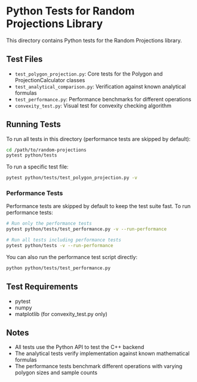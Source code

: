 # Python Tests for Random Projections Library

This directory contains Python tests for the Random Projections library.

## Test Files

- `test_polygon_projection.py`: Core tests for the Polygon and ProjectionCalculator classes
- `test_analytical_comparison.py`: Verification against known analytical formulas
- `test_performance.py`: Performance benchmarks for different operations
- `convexity_test.py`: Visual test for convexity checking algorithm

## Running Tests

To run all tests in this directory (performance tests are skipped by default):

```bash
cd /path/to/random-projections
pytest python/tests
```

To run a specific test file:

```bash
pytest python/tests/test_polygon_projection.py -v
```

### Performance Tests

Performance tests are skipped by default to keep the test suite fast. To run performance tests:

```bash
# Run only the performance tests
pytest python/tests/test_performance.py -v --run-performance

# Run all tests including performance tests
pytest python/tests -v --run-performance
```

You can also run the performance test script directly:

```bash
python python/tests/test_performance.py
```

## Test Requirements

- pytest
- numpy
- matplotlib (for convexity_test.py only)

## Notes

- All tests use the Python API to test the C++ backend
- The analytical tests verify implementation against known mathematical formulas
- The performance tests benchmark different operations with varying polygon sizes and sample counts